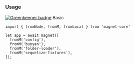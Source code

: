 ### Usage

[![Greenkeeper badge](https://badges.greenkeeper.io/Magnetjs/magnet-sequelize-fixtures.svg)](https://greenkeeper.io/)
Basic
```
import { fromNode, fromM, fromLocal } from 'magnet-core'

let app = await magnet([
  fromM('config'),
  fromM('bunyan'),
  fromM('folder-loader'),
  fromM('sequelize-fixtures'),
]);
```
